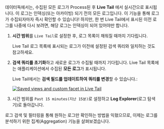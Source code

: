 데이터독에서는, 수집된 모든 로그가 Process된 후 **Live Tail** 에서 실시간으로 표시됩니다. 이 로그는 인덱싱(또는 아카이빙) 되기 전의 모든 로그입니다. 이 기능을 통해 로그가 수집되자마자 즉시 확인할 수 있습니다! 하지만, 한 번 Live Tail에서 표시된 이전 로그를 나중에 다시 보려면, 해당 로그는 인덱싱이 되어 있어야만 합니다.

1. **시간 범위**를 `Live Tail`로 설정한 후, 로그 목록이 채워질 때까지 기다립니다.
    
    Live Tail 로그 목록에 표시되는 로그가 이전에 설정된 검색 쿼리와 일치하는 것도 참고하세요.
    
2. **검색 쿼리를 초기화**하고 새로운 로그가 수집될 때까지 기다립니다. Live Tail 목록에는 애플리케이션에서 수집된 **모든 로그**가 표시됩니다.
    
    Live Tail에서는 **검색 필드를 업데이트하여 쿼리를 변경**할 수 있습니다.:
    
    [![Saved views and custom facet in Live Tail](https://play.instruqt.com/assets/tracks/kccv27qqpk4s/1ab5731829e504407e550c65b38276cd/assets/02-logs/saved_views_custom_facet_live_tail.png)](https://play.instruqt.com/assets/tracks/kccv27qqpk4s/1ab5731829e504407e550c65b38276cd/assets/02-logs/saved_views_custom_facet_live_tail.png)
    
3. 시간 범위를 `Past 15 minutes(지난 15분)`로 설정하고 **Log Explorer**(로그 탐색기)로 돌아갑니다.
    

로그 검색 및 필터링을 통해 원하는 로그만 확인하는 방법을 익혔으므로, 이제는 로그를 분석하기 위한 집계(Aggregation) 기능을 살펴보겠습니다.
